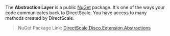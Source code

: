 The **Abstraction Layer** is a public [NuGet](https://www.nuget.org/packages/DirectScale.Disco.Extension.Abstractions/) package. It's one of the ways your code communicates back to DirectScale. You have access to many methods created by DirectScale.

> NuGet Package Link: [DirectScale.Disco.Extension.Abstractions](https://www.nuget.org/packages/DirectScale.Disco.Extension.Abstractions/)